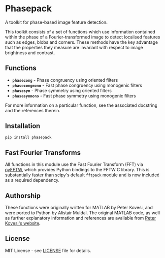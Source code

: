 # Phasepack

A toolkit for phase-based image feature detection.

This toolkit consists of a set of functions which use information contained within the phase of a Fourier-transformed image to detect localised features such as edges, blobs and corners. These methods have the key advantage that the properties they measure are invariant with respect to image brightness and contrast.

## Functions

- **`phasecong`** - Phase congruency using oriented filters
- **`phasecongmono`** - Fast phase congruency using monogenic filters  
- **`phasesym`** - Phase symmetry using oriented filters
- **`phasesymmono`** - Fast phase symmetry using monogenic filters

For more information on a particular function, see the associated docstring and the references therein.

## Installation

```bash
pip install phasepack
```

## Fast Fourier Transforms

All functions in this module use the Fast Fourier Transform (FFT) via [pyFFTW](http://hgomersall.github.io/pyFFTW/), which provides Python bindings to the FFTW C library. This is substantially faster than scipy's default `fftpack` module and is now included as a required dependency.

## Authorship

These functions were originally written for MATLAB by Peter Kovesi, and were ported to Python by Alistair Muldal. The original MATLAB code, as well as further explanatory information and references are available from [Peter Kovesi's website](http://www.csse.uwa.edu.au/~pk/Research/MatlabFns/index.html#phasecong).

## License

MIT License - see [LICENSE](LICENSE) file for details.